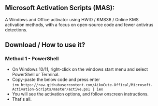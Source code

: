 ## Microsoft Activation Scripts (MAS):

A Windows and Office activator using HWID / KMS38 / Online KMS activation methods, with a focus on open-source code and fewer antivirus detections.

## Download / How to use it?

### Method 1 - PowerShell

-   On Windows 10/11, right-click on the windows start menu and select PowerShell or Terminal.
-   Copy-paste the below code and press enter\
    `irm https://raw.githubusercontent.com/AikoCute-Offical/Microsoft-Activation-Scripts/master/active.ps1 | iex`
-   You will see the activation options, and follow onscreen instructions.
-   That's all.

